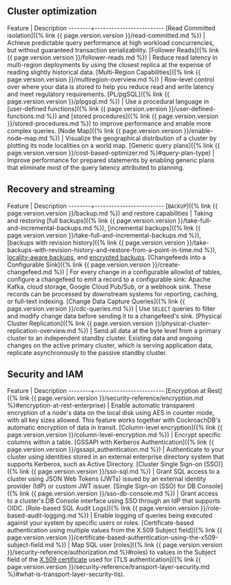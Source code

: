 ## Cluster optimization

Feature | Description
--------+-------------------------
[Read Committed isolation]({% link {{ page.version.version }}/read-committed.md %}) | Achieve predictable query performance at high workload concurrencies, but without guaranteed transaction serializability.
[Follower Reads]({% link {{ page.version.version }}/follower-reads.md %}) | Reduce read latency in multi-region deployments by using the closest replica at the expense of reading slightly historical data.
[Multi-Region Capabilities]({% link {{ page.version.version }}/multiregion-overview.md %}) | Row-level control over where your data is stored to help you reduce read and write latency and meet regulatory requirements.
[PL/pgSQL]({% link {{ page.version.version }}/plpgsql.md %}) | Use a procedural language in [user-defined functions]({% link {{ page.version.version }}/user-defined-functions.md %}) and [stored procedures]({% link {{ page.version.version }}/stored-procedures.md %}) to improve performance and enable more complex queries.
[Node Map]({% link {{ page.version.version }}/enable-node-map.md %}) | Visualize the geographical distribution of a cluster by plotting its node localities on a world map.
[Generic query plans]({% link {{ page.version.version }}/cost-based-optimizer.md %}#query-plan-type) | Improve performance for prepared statements by enabling generic plans that eliminate most of the query latency attributed to planning.

## Recovery and streaming

Feature | Description
--------+-------------------------
[`BACKUP`]({% link {{ page.version.version }}/backup.md %}) and restore capabilities | Taking and restoring [full backups]({% link {{ page.version.version }}/take-full-and-incremental-backups.md %}), [incremental backups]({% link {{ page.version.version }}/take-full-and-incremental-backups.md %}), [backups with revision history]({% link {{ page.version.version }}/take-backups-with-revision-history-and-restore-from-a-point-in-time.md %}), [locality-aware backups](take-and-restore-locality-aware-backups.html), and [encrypted backups](take-and-restore-encrypted-backups.html).
[Changefeeds into a Configurable Sink]({% link {{ page.version.version }}/create-changefeed.md %}) | For every change in a configurable allowlist of tables, configure a changefeed to emit a record to a configurable sink: Apache Kafka, cloud storage, Google Cloud Pub/Sub, or a webhook sink. These records can be processed by downstream systems for reporting, caching, or full-text indexing.
[Change Data Capture Queries]({% link {{ page.version.version }}/cdc-queries.md %}) | Use `SELECT` queries to filter and modify change data before sending it to a changefeed's sink.
[Physical Cluster Replication]({% link {{ page.version.version }}/physical-cluster-replication-overview.md %}) | Send all data at the byte level from a primary cluster to an independent standby cluster. Existing data and ongoing changes on the active primary cluster, which is serving application data, replicate asynchronously to the passive standby cluster.

## Security and IAM

Feature | Description
--------+-------------------------
[Encryption at Rest]({% link {{ page.version.version }}/security-reference/encryption.md %}#encryption-at-rest-enterprise) | Enable automatic transparent encryption of a node's data on the local disk using AES in counter mode, with all key sizes allowed. This feature works together with CockroachDB's automatic encryption of data in transit.
[Column-level encryption]({% link {{ page.version.version }}/column-level-encryption.md %}) | Encrypt specific columns within a table.
[GSSAPI with Kerberos Authentication]({% link {{ page.version.version }}/gssapi_authentication.md %}) | Authenticate to your cluster using identities stored in an external enterprise directory system that supports Kerberos, such as Active Directory.
[Cluster Single Sign-on (SSO)]({% link {{ page.version.version }}/sso-sql.md %}) | Grant SQL access to a cluster using JSON Web Tokens (JWTs) issued by an external identity provider (IdP) or custom JWT issuer.
[Single Sign-on (SSO) for DB Console]({% link {{ page.version.version }}/sso-db-console.md %}) | Grant access to a cluster's DB Console interface using SSO through an IdP that supports OIDC.
[Role-based SQL Audit Logs]({% link {{ page.version.version }}/role-based-audit-logging.md %}) | Enable logging of queries being executed against your system by specific users or roles.
[Certificate-based authentication using multiple values from the X.509 Subject field]({% link {{ page.version.version }}/certificate-based-authentication-using-the-x509-subject-field.md %}) | Map SQL user [roles]({% link {{ page.version.version }}/security-reference/authorization.md %}#roles) to values in the Subject field of the [X.509 certificate](https://en.wikipedia.org/wiki/X.509) used for [TLS authentication]({% link {{ page.version.version }}/security-reference/transport-layer-security.md %}#what-is-transport-layer-security-tls).
